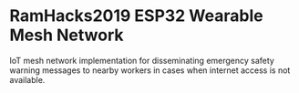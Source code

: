 # RamHacks2019 ESP32 Wearable Mesh Network

IoT mesh network implementation for disseminating emergency safety warning messages to nearby workers in cases when internet access is not available.
